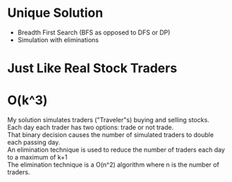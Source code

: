 # Unique Solution
* Breadth First Search (BFS as opposed to DFS or DP) 
* Simulation with eliminations
# Just Like Real Stock Traders
# O(k^3)
My solution simulates traders ("Traveler"s) buying and selling stocks.
\
Each day each trader has two options: trade or not trade.
\
That binary decision causes the number of simulated traders to double each passing day.
\
An elimination technique is used to reduce the number of traders each day to a maximum of k+1
\
The elimination technique is a O(n^2) algorithm where n is the number of traders.
